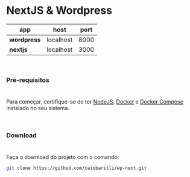 # NextJS & Wordpress

| app           | host      | port |
| ------------- | --------- | ---- |
| **wordpress** | localhost | 8000 |
| **nextjs**    | localhost | 3000 |

<br>

### Pré-requisitos

#

Para começar, certifique-se de ter [NodeJS](https://nodejs.org/en/), [Docker](https://docs.docker.com/) e [Docker Compose](https://docs.docker.com/compose/install/) instalado no seu sistema.

<br />

### Download

#

Faça o download do projeto com o comando:

```sh
git clone https://github.com/caiobarilli/wp-next.git
```
